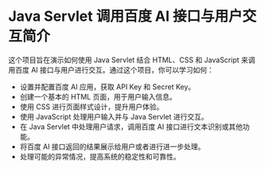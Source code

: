 # Java Servlet 调用百度 AI 接口与用户交互简介

这个项目旨在演示如何使用 Java Servlet 结合 HTML、CSS 和 JavaScript 来调用百度 AI 接口与用户进行交互。通过这个项目，你可以学习如何：
- 设置并配置百度 AI 应用，获取 API Key 和 Secret Key。
- 创建一个基本的 HTML 页面，用于用户输入信息。
- 使用 CSS 进行页面样式设计，提升用户体验。
- 使用 JavaScript 处理用户输入并与 Java Servlet 进行交互。
- 在 Java Servlet 中处理用户请求，调用百度 AI 接口进行文本识别或其他功能。
- 将百度 AI 接口返回的结果展示给用户或者进行进一步处理。
- 处理可能的异常情况，提高系统的稳定性和可靠性。
